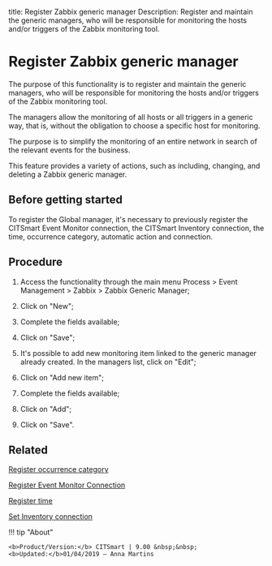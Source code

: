 title: Register Zabbix generic manager
Description: Register and maintain the generic managers, who will be responsible for monitoring the hosts and/or triggers of the Zabbix monitoring tool.
# Register Zabbix generic manager

The purpose of this functionality is to register and maintain the generic
managers, who will be responsible for monitoring the hosts and/or triggers of
the Zabbix monitoring tool.

The managers allow the monitoring of all hosts or all triggers in a generic way,
that is, without the obligation to choose a specific host for monitoring.

The purpose is to simplify the monitoring of an entire network in search of the
relevant events for the business.

This feature provides a variety of actions, such as including, changing, and
deleting a Zabbix generic manager.

Before getting started
--------------------------

To register the Global manager, it's necessary to previously register the
CITSmart Event Monitor connection, the CITSmart Inventory connection, the time,
occurrence category, automatic action and connection.

Procedure
-------------

1.  Access the functionality through the main menu Process \> Event Management
    \> Zabbix \> Zabbix Generic Manager;

2.  Click on "New";

3.  Complete the fields available;

4.  Click on "Save";

5.  It's possible to add new monitoring item linked to the generic manager
    already created. In the managers list, click on "Edit";

6.  Click on "Add new item";

7.  Complete the fields available;

8.  Click on "Add";

9.  Click on "Save".

Related
-------

[Register occurrence category](/en-us/citsmart-platform-8/processes/event/configuration/register-occurence-category.html)

[Register Event Monitor Connection](/en-us/citsmart-platform-8/processes/event/configuration/register-event-monitor-connection.html)

[Register time](/en-us/citsmart-platform-8/processes/event/configuration/register-time.html)

[Set Inventory connection](/en-us/citsmart-platform-8/processes/event/configuration/set-inventory-connection.html)


!!! tip "About"

    <b>Product/Version:</b> CITSmart | 9.00 &nbsp;&nbsp;
    <b>Updated:</b>01/04/2019 – Anna Martins
